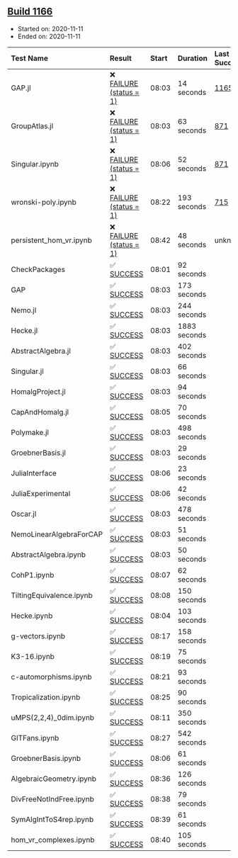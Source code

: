 ## [Build 1166](https://oscarci.mathematik.uni-kl.de/job/oscar-stable/1166/)

* Started on: 2020-11-11
* Ended on: 2020-11-11

| Test Name    | Result | Start | Duration | Last Success | First Failure |
|:-------------|:-------|:------|:---------|:-------------|:--------------|
| GAP.jl | ❌ [FAILURE (status = 1)](https://oscarci.mathematik.uni-kl.de/job/oscar-stable/1166/artifact/logs/build-1166/GAP.jl.log) | 08:03 | 14 seconds | [1165](https://oscarci.mathematik.uni-kl.de/job/oscar-stable/1165/) | [1166](https://oscarci.mathematik.uni-kl.de/job/oscar-stable/1166/) |
| GroupAtlas.jl | ❌ [FAILURE (status = 1)](https://oscarci.mathematik.uni-kl.de/job/oscar-stable/1166/artifact/logs/build-1166/GroupAtlas.jl.log) | 08:03 | 63 seconds | [871](https://oscarci.mathematik.uni-kl.de/job/oscar-stable/871/) | [872](https://oscarci.mathematik.uni-kl.de/job/oscar-stable/872/) |
| Singular.ipynb | ❌ [FAILURE (status = 1)](https://oscarci.mathematik.uni-kl.de/job/oscar-stable/1166/artifact/logs/build-1166/Singular.ipynb.log) | 08:06 | 52 seconds | [871](https://oscarci.mathematik.uni-kl.de/job/oscar-stable/871/) | [872](https://oscarci.mathematik.uni-kl.de/job/oscar-stable/872/) |
| wronski-poly.ipynb | ❌ [FAILURE (status = 1)](https://oscarci.mathematik.uni-kl.de/job/oscar-stable/1166/artifact/logs/build-1166/wronski-poly.ipynb.log) | 08:22 | 193 seconds | [715](https://oscarci.mathematik.uni-kl.de/job/oscar-stable/715/) | [716](https://oscarci.mathematik.uni-kl.de/job/oscar-stable/716/) |
| persistent_hom_vr.ipynb | ❌ [FAILURE (status = 1)](https://oscarci.mathematik.uni-kl.de/job/oscar-stable/1166/artifact/logs/build-1166/persistent_hom_vr.ipynb.log) | 08:42 | 48 seconds | unknown | unknown |
| CheckPackages | ✅ [SUCCESS](https://oscarci.mathematik.uni-kl.de/job/oscar-stable/1166/artifact/logs/build-1166/CheckPackages.log) | 08:01 | 92 seconds |  |  |
| GAP | ✅ [SUCCESS](https://oscarci.mathematik.uni-kl.de/job/oscar-stable/1166/artifact/logs/build-1166/GAP.log) | 08:03 | 173 seconds |  |  |
| Nemo.jl | ✅ [SUCCESS](https://oscarci.mathematik.uni-kl.de/job/oscar-stable/1166/artifact/logs/build-1166/Nemo.jl.log) | 08:03 | 244 seconds |  |  |
| Hecke.jl | ✅ [SUCCESS](https://oscarci.mathematik.uni-kl.de/job/oscar-stable/1166/artifact/logs/build-1166/Hecke.jl.log) | 08:03 | 1883 seconds |  |  |
| AbstractAlgebra.jl | ✅ [SUCCESS](https://oscarci.mathematik.uni-kl.de/job/oscar-stable/1166/artifact/logs/build-1166/AbstractAlgebra.jl.log) | 08:03 | 402 seconds |  |  |
| Singular.jl | ✅ [SUCCESS](https://oscarci.mathematik.uni-kl.de/job/oscar-stable/1166/artifact/logs/build-1166/Singular.jl.log) | 08:03 | 66 seconds |  |  |
| HomalgProject.jl | ✅ [SUCCESS](https://oscarci.mathematik.uni-kl.de/job/oscar-stable/1166/artifact/logs/build-1166/HomalgProject.jl.log) | 08:03 | 94 seconds |  |  |
| CapAndHomalg.jl | ✅ [SUCCESS](https://oscarci.mathematik.uni-kl.de/job/oscar-stable/1166/artifact/logs/build-1166/CapAndHomalg.jl.log) | 08:05 | 70 seconds |  |  |
| Polymake.jl | ✅ [SUCCESS](https://oscarci.mathematik.uni-kl.de/job/oscar-stable/1166/artifact/logs/build-1166/Polymake.jl.log) | 08:03 | 498 seconds |  |  |
| GroebnerBasis.jl | ✅ [SUCCESS](https://oscarci.mathematik.uni-kl.de/job/oscar-stable/1166/artifact/logs/build-1166/GroebnerBasis.jl.log) | 08:03 | 29 seconds |  |  |
| JuliaInterface | ✅ [SUCCESS](https://oscarci.mathematik.uni-kl.de/job/oscar-stable/1166/artifact/logs/build-1166/JuliaInterface.log) | 08:06 | 23 seconds |  |  |
| JuliaExperimental | ✅ [SUCCESS](https://oscarci.mathematik.uni-kl.de/job/oscar-stable/1166/artifact/logs/build-1166/JuliaExperimental.log) | 08:06 | 42 seconds |  |  |
| Oscar.jl | ✅ [SUCCESS](https://oscarci.mathematik.uni-kl.de/job/oscar-stable/1166/artifact/logs/build-1166/Oscar.jl.log) | 08:03 | 478 seconds |  |  |
| NemoLinearAlgebraForCAP | ✅ [SUCCESS](https://oscarci.mathematik.uni-kl.de/job/oscar-stable/1166/artifact/logs/build-1166/NemoLinearAlgebraForCAP.log) | 08:03 | 51 seconds |  |  |
| AbstractAlgebra.ipynb | ✅ [SUCCESS](https://oscarci.mathematik.uni-kl.de/job/oscar-stable/1166/artifact/logs/build-1166/AbstractAlgebra.ipynb.log) | 08:03 | 50 seconds |  |  |
| CohP1.ipynb | ✅ [SUCCESS](https://oscarci.mathematik.uni-kl.de/job/oscar-stable/1166/artifact/logs/build-1166/CohP1.ipynb.log) | 08:07 | 62 seconds |  |  |
| TiltingEquivalence.ipynb | ✅ [SUCCESS](https://oscarci.mathematik.uni-kl.de/job/oscar-stable/1166/artifact/logs/build-1166/TiltingEquivalence.ipynb.log) | 08:08 | 150 seconds |  |  |
| Hecke.ipynb | ✅ [SUCCESS](https://oscarci.mathematik.uni-kl.de/job/oscar-stable/1166/artifact/logs/build-1166/Hecke.ipynb.log) | 08:04 | 103 seconds |  |  |
| g-vectors.ipynb | ✅ [SUCCESS](https://oscarci.mathematik.uni-kl.de/job/oscar-stable/1166/artifact/logs/build-1166/g-vectors.ipynb.log) | 08:17 | 158 seconds |  |  |
| K3-16.ipynb | ✅ [SUCCESS](https://oscarci.mathematik.uni-kl.de/job/oscar-stable/1166/artifact/logs/build-1166/K3-16.ipynb.log) | 08:19 | 75 seconds |  |  |
| c-automorphisms.ipynb | ✅ [SUCCESS](https://oscarci.mathematik.uni-kl.de/job/oscar-stable/1166/artifact/logs/build-1166/c-automorphisms.ipynb.log) | 08:21 | 93 seconds |  |  |
| Tropicalization.ipynb | ✅ [SUCCESS](https://oscarci.mathematik.uni-kl.de/job/oscar-stable/1166/artifact/logs/build-1166/Tropicalization.ipynb.log) | 08:25 | 90 seconds |  |  |
| uMPS(2,2,4)_0dim.ipynb | ✅ [SUCCESS](https://oscarci.mathematik.uni-kl.de/job/oscar-stable/1166/artifact/logs/build-1166/uMPS-2-2-4-_0dim.ipynb.log) | 08:11 | 350 seconds |  |  |
| GITFans.ipynb | ✅ [SUCCESS](https://oscarci.mathematik.uni-kl.de/job/oscar-stable/1166/artifact/logs/build-1166/GITFans.ipynb.log) | 08:27 | 542 seconds |  |  |
| GroebnerBasis.ipynb | ✅ [SUCCESS](https://oscarci.mathematik.uni-kl.de/job/oscar-stable/1166/artifact/logs/build-1166/GroebnerBasis.ipynb.log) | 08:06 | 61 seconds |  |  |
| AlgebraicGeometry.ipynb | ✅ [SUCCESS](https://oscarci.mathematik.uni-kl.de/job/oscar-stable/1166/artifact/logs/build-1166/AlgebraicGeometry.ipynb.log) | 08:36 | 126 seconds |  |  |
| DivFreeNotIndFree.ipynb | ✅ [SUCCESS](https://oscarci.mathematik.uni-kl.de/job/oscar-stable/1166/artifact/logs/build-1166/DivFreeNotIndFree.ipynb.log) | 08:38 | 79 seconds |  |  |
| SymAlgIntToS4rep.ipynb | ✅ [SUCCESS](https://oscarci.mathematik.uni-kl.de/job/oscar-stable/1166/artifact/logs/build-1166/SymAlgIntToS4rep.ipynb.log) | 08:39 | 61 seconds |  |  |
| hom_vr_complexes.ipynb | ✅ [SUCCESS](https://oscarci.mathematik.uni-kl.de/job/oscar-stable/1166/artifact/logs/build-1166/hom_vr_complexes.ipynb.log) | 08:40 | 105 seconds |  |  |
